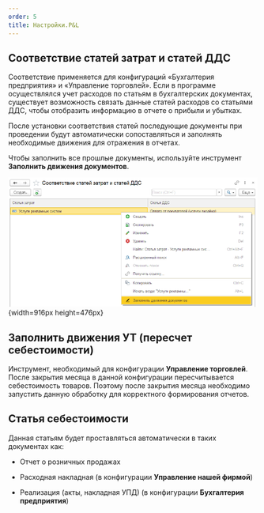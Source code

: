 ```yaml
---
order: 5
title: Настройки.P&L
---
```


## Соответствие статей затрат и статей ДДС

Соответствие применяется для конфигураций «Бухгалтерия предприятия» и «Управление торговлей». Если в программе осуществлялся учет расходов по статьям в бухгалтерских документах, существует возможность связать данные статей расходов со статьями ДДС, чтобы отобразить информацию в отчете о прибыли и убытках.

После установки соответствия статей последующие документы при проведении будут автоматически сопоставляться и заполнять необходимые движения для отражения в отчетах.

Чтобы заполнить все прошлые документы, используйте инструмент **Заполнить движения документов**.

![](./nastroyki-p-l.png){width=916px height=476px}



## Заполнить движения УТ (пересчет себестоимости)

Инструмент, необходимый для конфигурации **Управление торговлей**. После закрытия месяца в данной конфигурации пересчитывается себестоимость товаров. Поэтому после закрытия месяца необходимо запустить данную обработку для корректного формирования отчетов.

## Статья себестоимости

Данная статьям будет проставляться автоматически в таких документах как:

-  Отчет о розничных продажах

-  Расходная накладная (в конфигурации **Управление нашей фирмой**)

-  Реализация (акты, накладная УПД) (в конфигурации **Бухгалтерия предприятия**)